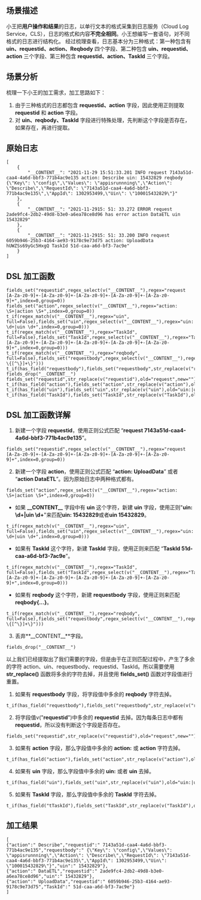 ## 场景描述

小王把**用户操作和结果**的日志，以单行文本的格式采集到日志服务（Cloud Log Service，CLS），日志的格式和内容**不完全相同**。小王想编写一套语句，对不同格式的日志进行结构化。 
经过梳理查看，日志基本分为三种格式：第一种包含有 **uin、requestid、action、Reqbody** 四个字段、第二种包含 **uin、requestid、action** 三个字段、第三种包含 **requestid、action、TaskId** 三个字段。

## 场景分析

梳理一下小王的加工需求，加工思路如下：  
1. 由于三种格式的日志都包含 **requestid、action** 字段，因此使用正则提取 **requestid** 和 **action** 字段。  
2. 对 **uin、reqbody、TaskId** 字段进行特殊处理，先判断这个字段是否存在，如果存在，再进行提取。

## 原始日志

``` 
[
    {
        "__CONTENT__": "2021-11-29 15:51:33.201 INFO request 7143a51d-caa4-4a6d-bbf3-771b4ac9e135 action: Describe uin: 15432829 reqbody {\"Key\": \"config\",\"Values\": \"appisrunnning\",\"Action\": \"Describe\",\"RequestId\": \"7143a51d-caa4-4a6d-bbf3-771b4ac9e135\",\"AppId\": 1302953499,\"Uin\": \"100015432829\"}"
    },
    {
        "__CONTENT__": "2021-11-2915: 51: 33.272 ERROR request 2ade9fc4-2db2-49d8-b3e0-a6ea78ce8d96 has error action DataETL uin 15432829"
    },
    {
        "__CONTENT__": "2021-11-2915: 51: 33.200 INFO request 6059b946-25b3-4164-ae93-9178c9e73d75 action: UploadData hUWZSs69yGc5HxgQ TaskId 51d-caa-a6d-bf3-7ac9e"
    }
]
```

## DSL 加工函数

```
fields_set("requestid",regex_select(v("__CONTENT__"),regex="request [A-Za-z0-9]+-[A-Za-z0-9]+-[A-Za-z0-9]+-[A-Za-z0-9]+-[A-Za-z0-9]+",index=0,group=0))
fields_set("action",regex_select(v("__CONTENT__"),regex="action: \S+|action \S+",index=0,group=0))
t_if(regex_match(v("__CONTENT__"),regex="uin", full=False),fields_set("uin",regex_select(v("__CONTENT__"),regex="uin: \d+|uin \d+",index=0,group=0)))
t_if(regex_match(v("__CONTENT__"),regex="TaskId", full=False),fields_set("TaskId",regex_select(v("__CONTENT__"),regex="TaskId [A-Za-z0-9]+-[A-Za-z0-9]+-[A-Za-z0-9]+-[A-Za-z0-9]+-[A-Za-z0-9]+",index=0,group=0)))
t_if(regex_match(v("__CONTENT__"),regex="reqbody", full=False),fields_set("requestbody",regex_select(v("__CONTENT__"),regex="reqbody \{[^\}]+\}")))
t_if(has_field("requestbody"),fields_set("requestbody",str_replace(v("requestbody"),old="reqbody",new="")))
fields_drop("__CONTENT__")
fields_set("requestid",str_replace(v("requestid"),old="request",new=""))
t_if(has_field("action"),fields_set("action",str_replace(v("action"),old="action:|action",new="")))
t_if(has_field("uin"),fields_set("uin",str_replace(v("uin"),old="uin:|uin",new="")))
t_if(has_field("TaskId"),fields_set("TaskId",str_replace(v("TaskId"),old="TaskId",new="")))
```

## DSL 加工函数详解 

1. 新建一个字段 **requestid**，使用正则公式匹配 “**request 7143a51d-caa4-4a6d-bbf3-771b4ac9e135**”。
```
fields_set("requestid",regex_select(v("__CONTENT__"),regex="request [A-Za-z0-9]+-[A-Za-z0-9]+-[A-Za-z0-9]+-[A-Za-z0-9]+-[A-Za-z0-9]+",index=0,group=0))
```
2. 新建一个字段 **action**，使用正则公式匹配 “**action: UploadData**” 或者 “**action DataETL**”。因为原始日志中两种格式都有。
```
fields_set("action",regex_select(v("__CONTENT__"),regex="action: \S+|action \S+",index=0,group=0))
```
 - 如果 **\_\_CONTENT\_\_** 字段中有 **uin** 这个字符，新建 **uin** 字段，使用正则"**uin: \d+|uin \d+**"来匹配**uin: 15432829**或者**uin 15432829**。
```
t_if(regex_match(v("__CONTENT__"),regex="uin", full=False),fields_set("uin",regex_select(v("__CONTENT__"),regex="uin: \d+|uin \d+",index=0,group=0)))
```
 - 如果有 **TaskId** 这个字符，新建 **TaskId** 字段，使用正则来匹配 “**TaskId 51d-caa-a6d-bf3-7ac9e**”。
```
t_if(regex_match(v("__CONTENT__"),regex="TaskId", full=False),fields_set("TaskId",regex_select(v("__CONTENT__"),regex="TaskId [A-Za-z0-9]+-[A-Za-z0-9]+-[A-Za-z0-9]+-[A-Za-z0-9]+-[A-Za-z0-9]+",index=0,group=0)))
```
 - 如果有 **reqbody** 这个字符，新建 **requestbody** 字段，使用正则来匹配 **reqbody{...}**。
```
t_if(regex_match(v("__CONTENT__"),regex="reqbody", full=False),fields_set("requestbody",regex_select(v("__CONTENT__"),regex="reqbody \{[^\}]+\}")))
```
3. 丢弃**\_\_CONTENT\_\_**字段。
```
fields_drop("__CONTENT__")
```

以上我们已经提取出了我们需要的字段，但是由于在正则匹配过程中，产生了多余的字符 action、uin、requestbody、requestid、TaskId。所以需要使用 **str_replace()** 函数将多余的字符去掉，并且使用 **fields_set()** 函数对字段值进行重置。

1. 如果有 **requestbody** 字段，将字段值中多余的 **reqbody** 字符去掉。
```
t_if(has_field("requestbody"),fields_set("requestbody",str_replace(v("requestbody"),old="reqbody",new="")))
```
2. 将字段值v("**requestid**")中多余的 **requestid** 去掉。因为每条日志中都有 **requestid**，所以没有判断这个字段是否存在。
```
fields_set("requestid",str_replace(v("requestid"),old="request",new=""))
```
3. 如果有 **action** 字段，那么字段值中多余的 **action:** 或 **action** 字符去掉。
```
t_if(has_field("action"),fields_set("action",str_replace(v("action"),old="action:|action",new="")))
```
4. 如果有 **uin** 字段，那么字段值中多余的 **uin:** 或者 **uin** 去掉。
```
t_if(has_field("uin"),fields_set("uin",str_replace(v("uin"),old="uin:|uin",new="")))
```
5. 如果有 **TaskId** 字段，那么字段值中多余的 **TaskId** 字符去掉。
```
t_if(has_field("tTaskId"),fields_set("TaskId",str_replace(v("TaskId"),old="TaskId",new="")))
```

## 加工结果

```
[
{"action":" Describe","requestid":" 7143a51d-caa4-4a6d-bbf3-771b4ac9e135","requestbody":" {\"Key\": \"config\",\"Values\": \"appisrunnning\",\"Action\": \"Describe\",\"RequestId\": \"7143a51d-caa4-4a6d-bbf3-771b4ac9e135\",\"AppId\": 1302953499,\"Uin\": \"100015432829\"}","uin":" 15432829"},
{"action":" DataETL","requestid":" 2ade9fc4-2db2-49d8-b3e0-a6ea78ce8d96","uin":" 15432829"},
{"action":" UploadData","requestid":" 6059b946-25b3-4164-ae93-9178c9e73d75","TaskId":" 51d-caa-a6d-bf3-7ac9e"}
]
```
